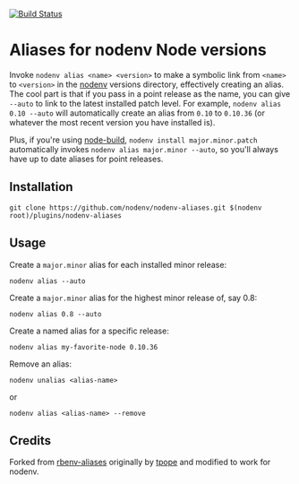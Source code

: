 [![Build Status](https://travis-ci.org/nodenv/nodenv-aliases.svg?branch=master)](https://travis-ci.org/nodenv/nodenv-aliases)

# Aliases for nodenv Node versions

Invoke `nodenv alias <name> <version>` to make a symbolic link from `<name>` to
`<version>` in the [nodenv][] versions directory, effectively creating an
alias.  The cool part is that if you pass in a point release as the name, you
can give `--auto` to link to the latest installed patch level.  For example,
`nodenv alias 0.10 --auto` will automatically create an alias from `0.10` to
`0.10.36` (or whatever the most recent version you have installed is).

Plus, if you're using [node-build][], `nodenv install major.minor.patch`
automatically invokes `nodenv alias major.minor --auto`, so you'll always have
up to date aliases for point releases.

## Installation

    git clone https://github.com/nodenv/nodenv-aliases.git $(nodenv root)/plugins/nodenv-aliases

## Usage

Create a `major.minor` alias for each installed minor release:

    nodenv alias --auto

Create a `major.minor` alias for the highest minor release of, say 0.8:

    nodenv alias 0.8 --auto

Create a named alias for a specific release:

    nodenv alias my-favorite-node 0.10.36

Remove an alias:

    nodenv unalias <alias-name>

or

    nodenv alias <alias-name> --remove

## Credits

Forked from [rbenv-aliases][] originally by [tpope][] and modified to work for nodenv.

[nodenv]: https://github.com/nodenv/nodenv
[node-build]: https://github.com/nodenv/node-build
[rbenv-aliases]: https://github.com/tpope/rbenv-aliases
[tpope]: https://github.com/tpope
